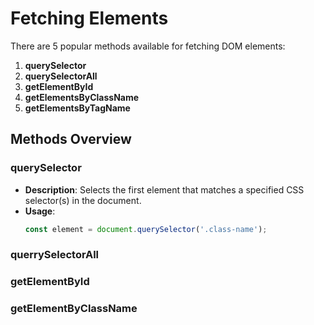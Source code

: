 # Fetching Elements

There are 5 popular methods available for fetching DOM elements:

1. **querySelector**
2. **querySelectorAll**
3. **getElementById**
4. **getElementsByClassName**
5. **getElementsByTagName**

## Methods Overview

### querySelector
- **Description**: Selects the first element that matches a specified CSS selector(s) in the document.
- **Usage**:
  ```javascript
  const element = document.querySelector('.class-name');

### querrySelectorAll

### getElementById

### getElementByClassName 


  